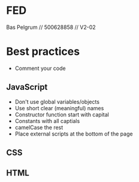 # FED
Bas Pelgrum // 500628858 // V2-02





# Best practices

* Comment your code

## JavaScript

* Don't use global variables/objects
* Use short clear (meaningful) names
* Constructor function start with capital
* Constants with all captials
* camelCase the rest
* Place external scripts at the bottom of the page

## CSS

## HTML